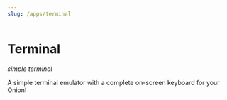 ```yaml
---
slug: /apps/terminal
---
```


# Terminal


*simple terminal*

A simple terminal emulator with a complete on-screen keyboard for your Onion!